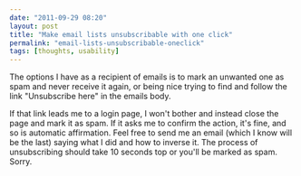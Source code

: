 ```yaml
---
date: "2011-09-29 08:20"
layout: post
title: "Make email lists unsubscribable with one click"
permalink: "email-lists-unsubscribable-oneclick"
tags: [thoughts, usability]
---
```


The options I have as a recipient of emails is to mark an unwanted one as spam and never receive it again, or being nice trying to find and follow the link "Unsubscribe here" in the emails body.

If that link leads me to a login page, I won't bother and instead close the page and mark it as spam. If it asks me to confirm the action, it's fine, and so is automatic affirmation. Feel free to send me an email (which I know will be the last) saying what I did and how to inverse it. The process of unsubscribing should take 10 seconds top or you'll be marked as spam. Sorry.
